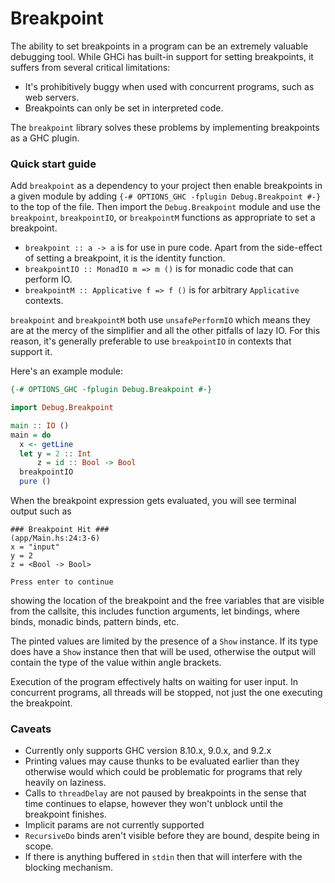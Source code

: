 # Breakpoint

The ability to set breakpoints in a program can be an extremely valuable
debugging tool. While GHCi has built-in support for setting breakpoints, it
suffers from several critical limitations:
- It's prohibitively buggy when used with concurrent programs, such as web servers.
- Breakpoints can only be set in interpreted code.

The `breakpoint` library solves these problems by implementing breakpoints as
a GHC plugin.

### Quick start guide

Add `breakpoint` as a dependency to your project then enable breakpoints in a
given module by adding `{-# OPTIONS_GHC -fplugin Debug.Breakpoint #-}` to the
top of the file. Then import the `Debug.Breakpoint` module and use the
`breakpoint`, `breakpointIO`, or `breakpointM` functions as appropriate to set
a breakpoint.

- `breakpoint :: a -> a` is for use in pure code. Apart from the side-effect of
  setting a breakpoint, it is the identity function.
- `breakpointIO :: MonadIO m => m ()` is for monadic code that can perform IO.
- `breakpointM :: Applicative f => f ()` is for arbitrary `Applicative`
  contexts.

`breakpoint` and `breakpointM` both use `unsafePerformIO` which means they are
at the mercy of the simplifier and all the other pitfalls of lazy IO. For this
reason, it's generally preferable to use `breakpointIO` in contexts that
support it.

Here's an example module:
```haskell
{-# OPTIONS_GHC -fplugin Debug.Breakpoint #-}

import Debug.Breakpoint

main :: IO ()
main = do
  x <- getLine
  let y = 2 :: Int
      z = id :: Bool -> Bool
  breakpointIO
  pure ()
```

When the breakpoint expression gets evaluated, you will see terminal output such
as
```
### Breakpoint Hit ###
(app/Main.hs:24:3-6)
x = "input"
y = 2
z = <Bool -> Bool>

Press enter to continue
```
showing the location of the breakpoint and the free variables that are visible
from the callsite, this includes function arguments, let bindings, where binds,
monadic binds, pattern binds, etc.

The pinted values are limited by the presence of a `Show` instance. If its type
does have a `Show` instance then that will be used, otherwise the output will
contain the type of the value within angle brackets.

Execution of the program effectively halts on waiting for user input. In
concurrent programs, all threads will be stopped, not just the one executing
the breakpoint.

### Caveats
- Currently only supports GHC version 8.10.x, 9.0.x, and 9.2.x
- Printing values may cause thunks to be evaluated earlier than they otherwise
  would which could be problematic for programs that rely heavily on laziness.
- Calls to `threadDelay` are not paused by breakpoints in the sense that time
  continues to elapse, however they won't unblock until the breakpoint
  finishes.
- Implicit params are not currently supported
- `RecursiveDo` binds aren't visible before they are bound, despite being in scope.
- If there is anything buffered in `stdin` then that will interfere with the
  blocking mechanism.
